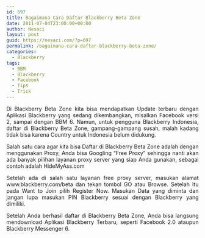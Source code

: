 ```yaml
---
id: 697
title: Bagaimana Cara Daftar Blackberry Beta Zone
date: 2011-07-04T23:00:00+00:00
author: Nesaci
layout: post
guid: https://nesaci.com/?p=697
permalink: /bagaimana-cara-daftar-blackberry-beta-zone/
categories:
  - Blackberry
tags:
  - BBM
  - Blackberry
  - Facebook
  - Tips
  - Trick
---
```

<p style="text-align: justify;">
  Di Blackberry Beta Zone kita bisa mendapatkan Update terbaru dengan Aplikasi Blackberry yang sedang dikembangkan, misalkan Facebook versi 2, sampai dengan BBM 6. Namun, untuk pengguna Blackberry Indonesia, daftar di Blackberry Beta Zone, gampang-gampang susah, malah kadang tidak bisa karena Country untuk Indonesia belum didukung.
</p>

<p style="text-align: justify;">
  Salah satu cara agar kita bisa Daftar di Blackberry Beta Zone adalah dengan menggunakan Proxy, Anda bisa Googling “Free Proxy” sehingga nanti akan ada banyak pilihan layanan proxy server yang siap Anda gunakan, sebagai contoh adalah HideMyAss.com
</p>

<p style="text-align: justify;">
  Setelah ada di salah satu layanan free proxy server, masukan alamat www.blackberry.com/beta dan tekan tombol GO atau Browse. Setelah Itu pada Want to Join pilih Register Now. Masukan Data yang diminta dan jangan lupa masukan PIN Blackberry sesuai dengan Blackberry yang dimiliki.
</p>

<p style="text-align: justify;">
  Setelah Anda berhasil daftar di Blackberry Beta Zone, Anda bisa langsung mendownload Aplikasi Blackberry Terbaru, seperti Facebook 2.0 ataupun Blackberry Messenger 6.
</p>